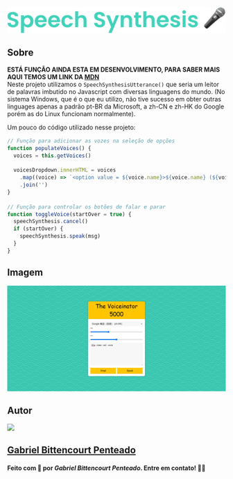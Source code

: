 <div align="center">
  <img src=".github/../../.github/Day20-img/title-day20.svg">
</div>

## Sobre
**ESTÁ FUNÇÃO AINDA ESTA EM DESENVOLVIMENTO, PARA SABER MAIS AQUI TEMOS UM LINK DA [MDN](https://developer.mozilla.org/en-US/docs/Web/API/Window/speechSynthesis)** <br/>
Neste projeto utilizamos o `SpeechSynthesisUtterance()` que seria um leitor de palavras imbutido no Javascript com diversas linguagens do mundo. (No sistema Windows, que é o que eu utilizo, não tive sucesso em obter outras linguages apenas a padrão pt-BR da Microsoft, a zh-CN e zh-HK do Google porém as do Linux funcionam normalmente).

Um pouco do código utilizado nesse projeto:
```javascript
// Função para adicionar as vozes na seleção de opções 
function populateVoices() {
  voices = this.getVoices()

  voicesDropdown.innerHTML = voices
    .map((voice) => `<option value = ${voice.name}>${voice.name} (${voice.lang})</option>`)
    .join('')
}

// Função para controlar os botões de falar e parar
function toggleVoice(startOver = true) {
  speechSynthesis.cancel()
  if (startOver) {
    speechSynthesis.speak(msg)
  }
}
```

## Imagem
<div align="center">
  <img src=".github/../../.github/Day20-img/day20.png" width="800">
</div>

## Autor
<img src="https://unavatar.now.sh/github/gabrlcj" width="175" />

## [Gabriel Bittencourt Penteado](https://www.linkedin.com/in/gabriel-bittencourt-penteado/)

#### Feito com 🤎 por *Gabriel Bittencourt Penteado*. Entre em contato! 👋🏽